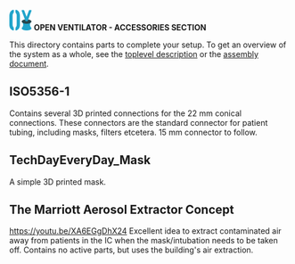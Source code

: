 ![](../images/OpenVentilatorLogoSmall.png) **OPEN VENTILATOR - ACCESSORIES SECTION**

This directory contains parts to complete your setup.
To get an overview of the system as a whole, see the [toplevel description](../SystemDescription.md) or the [assembly document](../Assembly.md).

## ISO5356-1
Contains several 3D printed connections for the 22 mm conical connections.
These connectors are the standard connector for patient tubing, including masks, filters etcetera.
15 mm connector to follow.

## TechDayEveryDay_Mask
A simple 3D printed mask.

## The Marriott Aerosol Extractor Concept
https://youtu.be/XA6EGgDhX24
Excellent idea to extract contaminated air away from patients in the IC when the mask/intubation needs to be taken off. Contains no active parts, but uses the building's air extraction.

